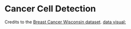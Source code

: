 # Cancer Cell Detection

Credits to the [Breast Cancer Wisconsin dataset](https://www.kaggle.com/uciml/breast-cancer-wisconsin-data).
[data visual:](https://raw.githubusercontent.com/KaivalSShah/Cancer-Cell-Detection/main/assets/example1.png)
